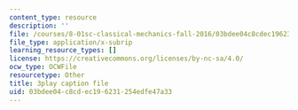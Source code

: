 ```yaml
---
content_type: resource
description: ''
file: /courses/8-01sc-classical-mechanics-fall-2016/03bdee04c8cdec196231254edfe47a33_S9_Oe51XkVY.srt
file_type: application/x-subrip
learning_resource_types: []
license: https://creativecommons.org/licenses/by-nc-sa/4.0/
ocw_type: OCWFile
resourcetype: Other
title: 3play caption file
uid: 03bdee04-c8cd-ec19-6231-254edfe47a33
---
```

